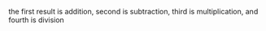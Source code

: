 the first result is addition, second is subtraction, third is multiplication, and fourth is division
